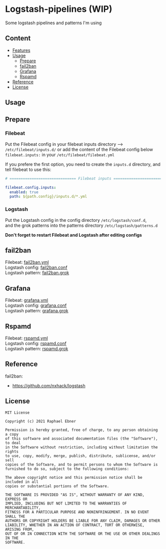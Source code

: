 # Logstash-pipelines (WIP)
Some logstash pipelines and patterns I'm using

Content
-----------
* [Features](#Features)
* [Usage](#Usage)
    * [Prepare](#Prepare)
    * [fail2ban](#fail2ban)
    * [Grafana](#Grafana)
    * [Rspamd](#rspamd)
* [Reference](#Reference)
* [License](#License)

Usage
----------

## Prepare

### Filebeat

Put the Filebeat config in your filebeat inputs directory --> `/etc/filebeat/inputs.d/` or add the content of the Filebeat config below `filebeat.inputs:` in your `/etc/filebeat/filebeat.yml`

If you prefere the first option, you need to create the `inputs.d` directory, and tell filebeat to use this:

```yml
# ============================== Filebeat inputs ===============================

filebeat.config.inputs:
  enabled: true
  path: ${path.config}/inputs.d/*.yml

```

### Logstash

Put the Logstash config in the config directory `/etc/logstash/conf.d`,  
and the grok patterns into the patterns directory `/etc/logstash/patterns.d`  

**Don't forget to restart Filebeat and Logstash after editing configs**  

## fail2ban
Filebeat: [fail2ban.yml](filebeat/inputs.d/fail2ban.yml)  
Logstash config: [fail2ban.conf](logstash/conf.d/20-fail2ban.conf)  
Logstash pattern: [fail2ban.grok](logstash/patterns.d/fail2ban.grok)  

## Grafana
Filebeat: [grafana.yml](filebeat/inputs.d/grafana.yml)  
Logstash config: [grafana.conf](logstash/conf.d/40-grafana.conf)  
Logstash pattern: [grafana.grok](logstash/patterns.d/grafana.grok)  

## Rspamd
Filebeat: [rspamd.yml](filebeat/inputs.d/rspamd.yml)  
Logstash config: [rspamd.conf](logstash/conf.d/30-rspamd.conf)  
Logstash pattern: [rspamd.grok](logstash/patterns.d/rspamd.grok)  

Reference
----------
fail2ban:
* https://github.com/nxhack/logstash

License
----------
    MIT License

    Copyright (c) 2021 Raphael Ebner

    Permission is hereby granted, free of charge, to any person obtaining a copy
    of this software and associated documentation files (the "Software"), to deal
    in the Software without restriction, including without limitation the rights
    to use, copy, modify, merge, publish, distribute, sublicense, and/or sell
    copies of the Software, and to permit persons to whom the Software is
    furnished to do so, subject to the following conditions:

    The above copyright notice and this permission notice shall be included in all
    copies or substantial portions of the Software.

    THE SOFTWARE IS PROVIDED "AS IS", WITHOUT WARRANTY OF ANY KIND, EXPRESS OR
    IMPLIED, INCLUDING BUT NOT LIMITED TO THE WARRANTIES OF MERCHANTABILITY,
    FITNESS FOR A PARTICULAR PURPOSE AND NONINFRINGEMENT. IN NO EVENT SHALL THE
    AUTHORS OR COPYRIGHT HOLDERS BE LIABLE FOR ANY CLAIM, DAMAGES OR OTHER
    LIABILITY, WHETHER IN AN ACTION OF CONTRACT, TORT OR OTHERWISE, ARISING FROM,
    OUT OF OR IN CONNECTION WITH THE SOFTWARE OR THE USE OR OTHER DEALINGS IN THE
    SOFTWARE.
